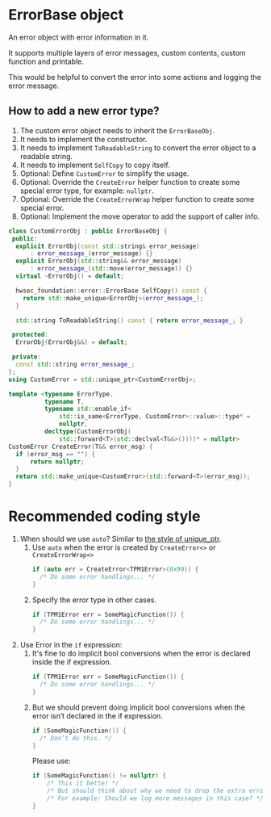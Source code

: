# ErrorBase object

An error object with error information in it.

It supports multiple layers of error messages, custom contents, custom function and printable.

This would be helpful to convert the error into some actions and logging the error message.

## How to add a new error type?

1. The custom error object needs to inherit the `ErrorBaseObj`.
2. It needs to implement the constructor.
3. It needs to implement `ToReadableString` to convert the error object to a readable string.
4. It needs to implement `SelfCopy` to copy itself.
5. Optional: Define `CustomError` to simplify the usage.
6. Optional: Override the `CreateError` helper function to create some special error type, for example: `nullptr`.
7. Optional: Override the `CreateErrorWrap` helper function to create some special error.
8. Optional: Implement the move operator to add the support of caller info.

```C++
class CustomErrorObj : public ErrorBaseObj {
 public:
  explicit ErrorObj(const std::string& error_message)
      : error_message_(error_message) {}
  explicit ErrorObj(std::string&& error_message)
      : error_message_(std::move(error_message)) {}
  virtual ~ErrorObj() = default;

  hwsec_foundation::error::ErrorBase SelfCopy() const {
    return std::make_unique<ErrorObj>(error_message_);
  }

  std::string ToReadableString() const { return error_message_; }

 protected:
  ErrorObj(ErrorObj&&) = default;

 private:
  const std::string error_message_;
};
using CustomError = std::unique_ptr<CustomErrorObj>;

template <typename ErrorType,
          typename T,
          typename std::enable_if<
              std::is_same<ErrorType, CustomError>::value>::type* =
              nullptr,
          decltype(CustomErrorObj(
              std::forward<T>(std::declval<T&&>())))* = nullptr>
CustomError CreateError(T&& error_msg) {
  if (error_msg == "") {
      return nullptr;
  }
  return std::make_unique<CustomError>(std::forward<T>(error_msg));
}
```

# Recommended coding style

1. When should we use `auto`? Similar to [the style of unique_ptr](https://google.github.io/styleguide/cppguide.html#Type_deduction).
    1. Use `auto` when the error is created by `CreateError<>` or `CreateErrorWrap<>`
        ```C++
        if (auto err = CreateError<TPM1Error>(0x99)) {
          /* Do some error handlings... */
        }
        ```
    2. Specify the error type in other cases.
        ```C++
        if (TPM1Error err = SomeMagicFunction()) {
          /* Do some error handlings... */
        }
        ```
2. Use Error in the `if` expression:
    1. It's fine to do implicit bool conversions when the error is declared inside the if expression.
        ```C++
        if (TPM1Error err = SomeMagicFunction()) {
          /* Do some error handlings... */
        }
        ```
    2. But we should prevent doing implicit bool conversions when the error isn’t declared in the if expression.
        ```C++
        if (SomeMagicFunction()) {
          /* Don’t do this. */
        }
        ```
        Please use:
        ```C++
        if (SomeMagicFunction() != nullptr) {
            /* This it better */
            /* But should think about why we need to drop the extra error information in this case. */
            /* For example: Should we log more messages in this case? */
        }
        ```
